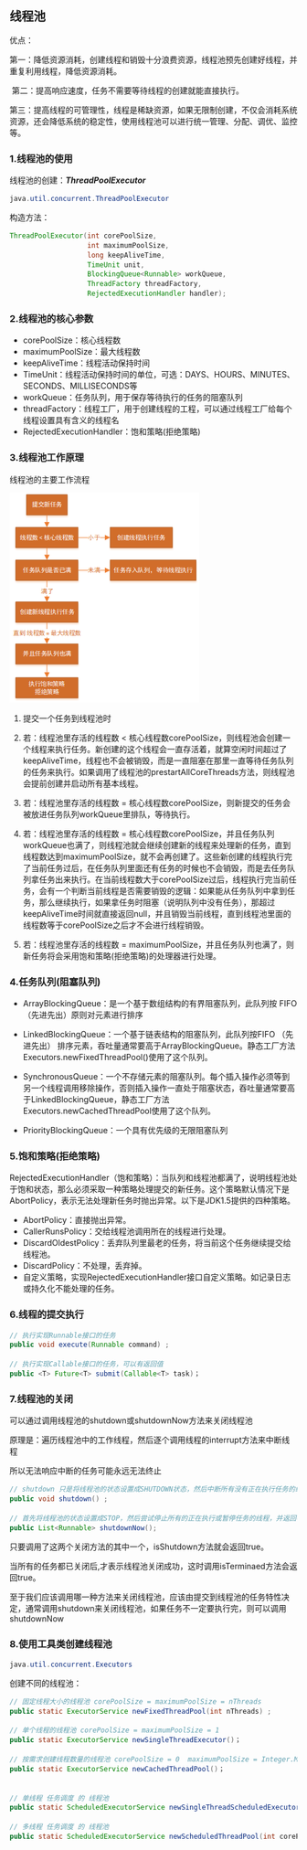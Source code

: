 ## 线程池



优点：

​	第一：降低资源消耗，创建线程和销毁十分浪费资源，线程池预先创建好线程，并重复利用线程，降低资源消耗。

​	第二：提高响应速度，任务不需要等待线程的创建就能直接执行。

​	第三：提高线程的可管理性，线程是稀缺资源，如果无限制创建，不仅会消耗系统资源，还会降低系统的稳定性，使用线程池可以进行统一管理、分配、调优、监控等。



### 1.线程池的使用



线程池的创建：***ThreadPoolExecutor***

~~~java
java.util.concurrent.ThreadPoolExecutor
~~~

构造方法：

~~~java
ThreadPoolExecutor(int corePoolSize,
                   int maximumPoolSize,
                   long keepAliveTime,
                   TimeUnit unit,
                   BlockingQueue<Runnable> workQueue,
                   ThreadFactory threadFactory,
                   RejectedExecutionHandler handler);
~~~





### 2.线程池的核心参数



- corePoolSize：核心线程数
- maximumPoolSize：最大线程数
- keepAliveTime：线程活动保持时间
- TimeUnit：线程活动保持时间的单位，可选：DAYS、HOURS、MINUTES、SECONDS、MILLISECONDS等
- workQueue：任务队列，用于保存等待执行的任务的阻塞队列
- threadFactory：线程工厂，用于创建线程的工程，可以通过线程工厂给每个线程设置具有含义的线程名
- RejectedExecutionHandler：饱和策略(拒绝策略)



### 3.线程池工作原理



线程池的主要工作流程

![线程池的工作流程](threadpool.png)

1. 提交一个任务到线程池时

   

2. 若：线程池里存活的线程数 < 核心线程数corePoolSize，则线程池会创建一个线程来执行任务。新创建的这个线程会一直存活着，就算空闲时间超过了keepAliveTime，线程也不会被销毁，而是一直阻塞在那里一直等待任务队列的任务来执行。如果调用了线程池的prestartAllCoreThreads方法，则线程池会提前创建并启动所有基本线程。

   

3. 若：线程池里存活的线程数 = 核心线程数corePoolSize，则新提交的任务会被放进任务队列workQueue里排队，等待执行。

   

4. 若：线程池里存活的线程数 = 核心线程数corePoolSize，并且任务队列workQueue也满了，则线程池就会继续创建新的线程来处理新的任务，直到线程数达到maximumPoolSize，就不会再创建了。这些新创建的线程执行完了当前任务过后，在任务队列里面还有任务的时候也不会销毁，而是去任务队列拿任务出来执行。在当前线程数大于corePoolSize过后，线程执行完当前任务，会有一个判断当前线程是否需要销毁的逻辑：如果能从任务队列中拿到任务，那么继续执行，如果拿任务时阻塞（说明队列中没有任务），那超过keepAliveTime时间就直接返回null，并且销毁当前线程，直到线程池里面的线程数等于corePoolSize之后才不会进行线程销毁。

   

5. 若：线程池里存活的线程数 = maximumPoolSize，并且任务队列也满了，则新任务将会采用饱和策略(拒绝策略)的处理器进行处理。



### 4.任务队列(阻塞队列)



- ArrayBlockingQueue：是一个基于数组结构的有界阻塞队列，此队列按 FIFO（先进先出）原则对元素进行排序

  

- LinkedBlockingQueue：一个基于链表结构的阻塞队列，此队列按FIFO （先进先出） 排序元素，吞吐量通常要高于ArrayBlockingQueue。静态工厂方法Executors.newFixedThreadPool()使用了这个队列。

  

- SynchronousQueue：一个不存储元素的阻塞队列。每个插入操作必须等到另一个线程调用移除操作，否则插入操作一直处于阻塞状态，吞吐量通常要高于LinkedBlockingQueue，静态工厂方法Executors.newCachedThreadPool使用了这个队列。

  

- PriorityBlockingQueue：一个具有优先级的无限阻塞队列





### 5.饱和策略(拒绝策略)



RejectedExecutionHandler（饱和策略）：当队列和线程池都满了，说明线程池处于饱和状态，那么必须采取一种策略处理提交的新任务。这个策略默认情况下是AbortPolicy，表示无法处理新任务时抛出异常。以下是JDK1.5提供的四种策略。

- AbortPolicy：直接抛出异常。
- CallerRunsPolicy：交给线程池调用所在的线程进行处理。
- DiscardOldestPolicy：丢弃队列里最老的任务，将当前这个任务继续提交给线程池。
- DiscardPolicy：不处理，丢弃掉。
- 自定义策略，实现RejectedExecutionHandler接口自定义策略。如记录日志或持久化不能处理的任务。





### 6.线程的提交执行



~~~java
// 执行实现Runnable接口的任务
public void execute(Runnable command) ;

// 执行实现Callable接口的任务，可以有返回值
public <T> Future<T> submit(Callable<T> task)；
~~~





### 7.线程池的关闭



可以通过调用线程池的shutdown或shutdownNow方法来关闭线程池

原理是：遍历线程池中的工作线程，然后逐个调用线程的interrupt方法来中断线程

所以无法响应中断的任务可能永远无法终止

~~~java
// shutdown 只是将线程池的状态设置成SHUTDOWN状态，然后中断所有没有正在执行任务的线程
public void shutdown() ;

// 首先将线程池的状态设置成STOP，然后尝试停止所有的正在执行或暂停任务的线程，并返回等待执行任务的列表
public List<Runnable> shutdownNow();
~~~

只要调用了这两个关闭方法的其中一个，isShutdown方法就会返回true。

当所有的任务都已关闭后,才表示线程池关闭成功，这时调用isTerminaed方法会返回true。

至于我们应该调用哪一种方法来关闭线程池，应该由提交到线程池的任务特性决定，通常调用shutdown来关闭线程池，如果任务不一定要执行完，则可以调用shutdownNow



### 8.使用工具类创建线程池



~~~java
java.util.concurrent.Executors
~~~

创建不同的线程池：

~~~java
// 固定线程大小的线程池 corePoolSize = maximumPoolSize = nThreads
public static ExecutorService newFixedThreadPool(int nThreads) ;

// 单个线程的线程池 corePoolSize = maximumPoolSize = 1
public static ExecutorService newSingleThreadExecutor()；

// 按需求创建线程数量的线程池 corePoolSize = 0  maximumPoolSize = Integer.MAX_VALUE
public static ExecutorService newCachedThreadPool()；


// 单线程 任务调度 的 线程池
public static ScheduledExecutorService newSingleThreadScheduledExecutor() ；

// 多线程 任务调度 的 线程池
public static ScheduledExecutorService newScheduledThreadPool(int corePoolSize) ；
~~~





